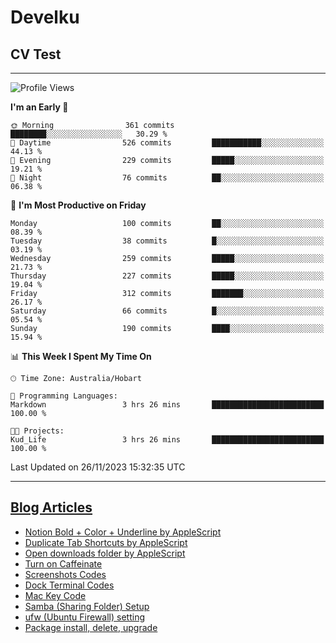 <h1> Develku </h1>

<h2>CV Test</h2>

---

<!--START_SECTION:waka-->
![Profile Views](http://img.shields.io/badge/Profile%20Views-96-blue)

**I'm an Early 🐤** 

```text
🌞 Morning                361 commits         ████████░░░░░░░░░░░░░░░░░   30.29 % 
🌆 Daytime                526 commits         ███████████░░░░░░░░░░░░░░   44.13 % 
🌃 Evening                229 commits         █████░░░░░░░░░░░░░░░░░░░░   19.21 % 
🌙 Night                  76 commits          ██░░░░░░░░░░░░░░░░░░░░░░░   06.38 % 
```
📅 **I'm Most Productive on Friday** 

```text
Monday                   100 commits         ██░░░░░░░░░░░░░░░░░░░░░░░   08.39 % 
Tuesday                  38 commits          █░░░░░░░░░░░░░░░░░░░░░░░░   03.19 % 
Wednesday                259 commits         █████░░░░░░░░░░░░░░░░░░░░   21.73 % 
Thursday                 227 commits         █████░░░░░░░░░░░░░░░░░░░░   19.04 % 
Friday                   312 commits         ███████░░░░░░░░░░░░░░░░░░   26.17 % 
Saturday                 66 commits          █░░░░░░░░░░░░░░░░░░░░░░░░   05.54 % 
Sunday                   190 commits         ████░░░░░░░░░░░░░░░░░░░░░   15.94 % 
```


📊 **This Week I Spent My Time On** 

```text
🕑︎ Time Zone: Australia/Hobart

💬 Programming Languages: 
Markdown                 3 hrs 26 mins       █████████████████████████   100.00 % 

🐱‍💻 Projects: 
Kud_Life                 3 hrs 26 mins       █████████████████████████   100.00 % 
```


 Last Updated on 26/11/2023 15:32:35 UTC
<!--END_SECTION:waka-->

---

## [Blog Articles](https://my-digital-garden-green-seven.vercel.app/)

<!--START_SECTION:blog-->
- [Notion Bold + Color + Underline by AppleScript](https://my-digital-garden-green-seven.vercel.app/3-resource/mac-tips/notion-bold-color-underline-by-apple-script/)
- [Duplicate Tab Shortcuts by AppleScript](https://my-digital-garden-green-seven.vercel.app/3-resource/mac-tips/duplicate-tab-shortcuts-by-apple-script/)
- [Open downloads folder by AppleScript](https://my-digital-garden-green-seven.vercel.app/3-resource/mac-tips/open-downloads-folder-by-apple-script/)
- [Turn on Caffeinate](https://my-digital-garden-green-seven.vercel.app/3-resource/mac-tips/turn-on-caffeinate/)
- [Screenshots Codes](https://my-digital-garden-green-seven.vercel.app/3-resource/mac-tips/screenshots-codes/)
- [Dock Terminal Codes](https://my-digital-garden-green-seven.vercel.app/3-resource/mac-tips/dock-terminal-codes/)
- [Mac Key Code](https://my-digital-garden-green-seven.vercel.app/3-resource/mac-tips/mac-key-code/)
- [Samba (Sharing Folder) Setup](https://my-digital-garden-green-seven.vercel.app/3-resource/ubuntu-linux/samba-sharing-folder-setup/)
- [ufw (Ubuntu Firewall) setting](https://my-digital-garden-green-seven.vercel.app/3-resource/ubuntu-linux/ufw-ubuntu-firewall-setting/)
- [Package install, delete, upgrade](https://my-digital-garden-green-seven.vercel.app/apt/package-install-delete-upgrade/)
<!--END_SECTION:blog-->
